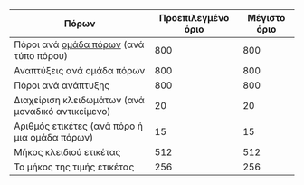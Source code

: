 Πόρων|Προεπιλεγμένο όριο|Μέγιστο όριο
---|---|---
Πόροι ανά [ομάδα πόρων](../articles/resource-group-overview.md#resource-groups) (ανά τύπο πόρου)|800|800
Αναπτύξεις ανά ομάδα πόρων|800|800
Πόροι ανά ανάπτυξης|800|800
Διαχείριση κλειδωμάτων (ανά μοναδικό αντικείμενο)|20|20
Αριθμός ετικέτες (ανά πόρο ή μια ομάδα πόρων)|15|15
Μήκος κλειδιού ετικέτας|512|512
Το μήκος της τιμής ετικέτας|256|256
